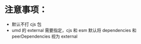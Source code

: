 # 注意事项：

- 默认不打 cjs 包
- umd 的 external 需要指定，cjs 和 esm 默认将 dependencies 和 peerDependencies 视为 external
